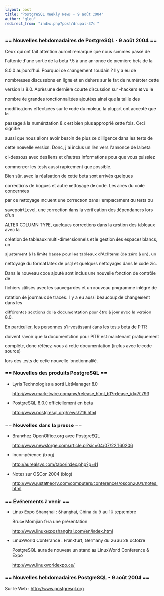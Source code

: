```yaml
---
layout: post
title: "PostgreSQL Weekly News - 9 août 2004"
author: "gleu"
redirect_from: "index.php?post/drupal-374 "
---
```



<h3>== Nouvelles hebdomadaires de PostgreSQL - 9 août 2004 ==</h3>

<p>Ceux qui ont fait attention auront remarqué que nous sommes passé de

l'attente d'une sortie de la beta 7.5 à une annonce de première beta de la

8.0.0 aujourd'hui. Pourquoi ce changement soudain&nbsp;? Il y a eu de

nombreuses discussions en ligne et en dehors sur le fait de numéroter cette

version la 8.0. Après une dernière courte discussion sur -hackers et vu le

nombre de grandes fonctionnalitées ajoutées ainsi que la taille des

modifications effectuées sur le code du moteur, la plupart ont accepté que le

passage à la numérotation 8.x est bien plus approprié cette fois. Ceci signifie

aussi que nous allons avoir besoin de plus de dilligence dans les tests de

cette nouvelle version. Donc, j'ai inclus un lien vers l'annonce de la beta

ci-dessous avec des liens et d'autres informations pour que vous puissiez

commencer les tests aussi rapidement que possible.

</p>

<p>Bien sûr, avec la réalisation de cette beta sont arrivés quelques

corrections de bogues et autre nettoyage de code. Les aires du code concernées

par ce nettoyage incluent une correction dans l'emplacement du tests du

savepointLevel, une correction dans la vérification des dépendances lors d'un

ALTER COLUMN TYPE, quelques corrections dans la gestion des tableaux avec la

création de tableaux multi-dimensionnels et le gestion des espaces blancs, un

ajustement à la limite basse pour les tableaux d'AclItems (de zéro à un), un

nettoyage du format latex de psql et quelques nettoyages dans le code zic.</p>

Dans le nouveau code ajouté sont inclus une nouvelle fonction de contrôle de

fichiers utilisés avec les sauvegardes et un nouveau programme intégré de

rotation de journaux de traces. Il y a eu aussi beaucoup de changement dans les

différentes sections de la documentation pour être à jour avec la version 8.0.

En particulier, les personnes s'investissant dans les tests beta de PITR

doivent savoir que la documentation pour PITR est maintenant pratiquement

complète, donc référez-vous à cette documentation (inclus avec le code source)

lors des tests de cette nouvelle fonctionnalité.

<!--more-->


<h3>== Nouvelles des produits PostgreSQL ==</h3>

<ul>

<li>Lyris Technologies a sorti ListManager 8.0<br />

<a href="http://www.marketwire.com/mw/release_html_b1?release_id=70793">http://www.marketwire.com/mw/release_html_b1?release_id=70793</a></li>

<li>PostgreSQL 8.0.0 officiellement en beta<br />

<a href="http://www.postgresql.org/news/216.html">http://www.postgresql.org/news/216.html</a></li>

</ul>

<h3>== Nouvelles dans la presse ==</h3>

<ul>

<li>Branchez OpenOffice.org avec PostgreSQL<br />

<a href="http://www.newsforge.com/article.pl?sid=04/07/22/160206">http://www.newsforge.com/article.pl?sid=04/07/22/160206</a></li>

<li>Incompétence (blog)<br />

<a href="http://aurealsys.com/tabo/index.php?p=41">http://aurealsys.com/tabo/index.php?p=41</a></li>

<li>Notes sur OSCon 2004 (blog)<br />

<a href="http://www.justatheory.com/computers/conferences/oscon2004/notes.html">http://www.justatheory.com/computers/conferences/oscon2004/notes.html</a></li>

</ul>

<h3>== Événements à venir ==</h3>

<ul>

<li>Linux Expo Shanghai&nbsp;: Shanghai, China du 9 au 10 septembre<br />

Bruce Momjian fera une présentation<br />

<a href="http://www.linuxexposhanghai.com/en/index.html">http://www.linuxexposhanghai.com/en/index.html</a></li>

<li>LinuxWorld Conferance&nbsp;: Frankfurt, Germany du 26 au 28 octobre<br />

PostgreSQL aura de nouveau un stand au LinuxWorld Conference &amp; Expo.

<a href="http://www.linuxworldexpo.de/">http://www.linuxworldexpo.de/</a></li>

</ul>

<h3>== Nouvelles hebdomadaires PostgreSQL - 9 août 2004 ==</h3>

<p>Sur le Web&nbsp;: <a href="http://www.postgresql.org">http://www.postgresql.org</a></p>